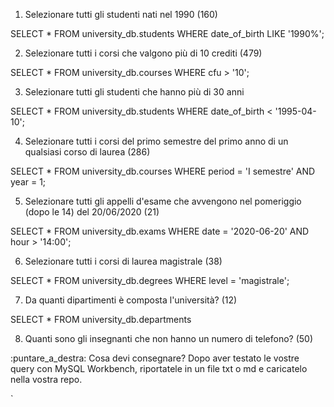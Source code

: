 1. Selezionare tutti gli studenti nati nel 1990 (160)

SELECT *
FROM university_db.students
WHERE date_of_birth 
LIKE '1990%';

2. Selezionare tutti i corsi che valgono più di 10 crediti (479)

SELECT * 
FROM university_db.courses
WHERE cfu > '10';


3. Selezionare tutti gli studenti che hanno più di 30 anni

SELECT * 
FROM university_db.students
WHERE date_of_birth < '1995-04-10';


4. Selezionare tutti i corsi del primo semestre del primo anno di un qualsiasi corso di laurea (286)

SELECT * 
FROM university_db.courses
WHERE period = 'I semestre'
AND year = 1;


5. Selezionare tutti gli appelli d'esame che avvengono nel pomeriggio (dopo le 14) del 20/06/2020 (21)

SELECT * 
FROM university_db.exams
WHERE date = '2020-06-20'
AND hour > '14:00';


6. Selezionare tutti i corsi di laurea magistrale (38)

SELECT * 
FROM university_db.degrees
WHERE level = 'magistrale';


7. Da quanti dipartimenti è composta l'università? (12)

SELECT * 
FROM university_db.departments


8. Quanti sono gli insegnanti che non hanno un numero di telefono? (50)


:puntare_a_destra: Cosa devi consegnare?
Dopo aver testato le vostre query con MySQL Workbench, riportatele in un file txt o md e caricatelo nella vostra repo.


`